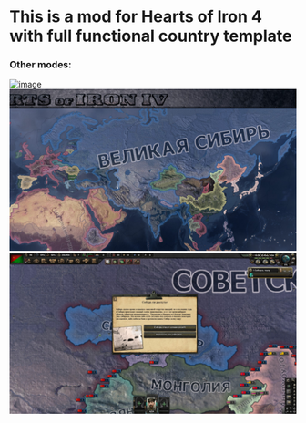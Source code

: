 # This is a mod for Hearts of Iron 4 with full functional country template
### Other modes:
![image](https://user-images.githubusercontent.com/58357980/149653685-f0128505-40e5-45b9-bac9-7b43aefb2275.png)
<img src="https://github.com/Ivan-Corporation/Sibera_HOI4/blob/main/20200512160830_1.jpg">
<img src="https://github.com/Ivan-Corporation/Sibera_HOI4/blob/main/20200512180910_1.jpg">
